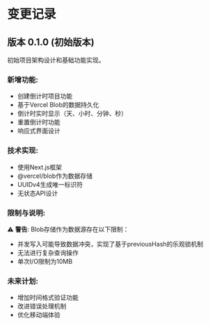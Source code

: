 # 变更记录

## 版本 0.1.0 (初始版本)

初始项目架构设计和基础功能实现。

### 新增功能:

- 创建倒计时项目功能
- 基于Vercel Blob的数据持久化
- 倒计时实时显示（天、小时、分钟、秒）
- 重置倒计时功能
- 响应式界面设计

### 技术实现:

- 使用Next.js框架
- @vercel/blob作为数据存储
- UUIDv4生成唯一标识符
- 无状态API设计

### 限制与说明:

⚠️ **警告**: Blob存储作为数据源存在以下限制：
- 并发写入可能导致数据冲突，实现了基于previousHash的乐观锁机制
- 无法进行复杂查询操作
- 单次I/O限制为10MB

### 未来计划:

- 增加时间格式验证功能
- 改进错误处理机制
- 优化移动端体验 